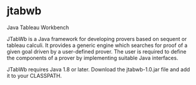 # jtabwb
Java Tableau Workbench


JTabWb is a Java framework for developing provers based on sequent or
tableau calculi. It provides a generic engine which searches for
proof of a given goal driven by a user-defined prover. The user is
required to define the components of a prover by implementing
suitable Java interfaces.

JTabWb requires Java 1.8 or later. Download the jtabwb-1.0.jar file
and add it to your CLASSPATH.

